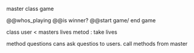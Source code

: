 <!-- Task 1: Extract Nouns for Classes
Instruction
Read the description above again and extract / write down the nouns that you feel could make for important entities (manifested in the form of classes) to contain (encapsulate) logic as part of this app. -->

master class game

@@whos_playing
@@is winner?
@@start game/ end game

class user < masters
lives
metod : take lives

method questions
cans ask questios to users.
call methods from master

<!-- Task 2: Write their roles
What is the role for each class?

Instruction
Write out a brief paragraph describing the role that class will play in your app.

Remember that objects are important for two things:

State: Storing data describing themselves (variables)
Behavior: Defining actions that can be performed on them (methods)
Instruction
Write down the methods for each class while also speaking to the following points:

What information is relevant to each class?
What will they need in order to be initialized?
What public methods will be defined on them?
Furthermore:

Which class will contain the game loop (where each instance of the loop is the other players turn)?
Which class should manage who the current_player is?
Which class(es) will contain user I/O and which will not have any? -->
